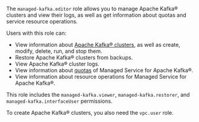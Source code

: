 The `managed-kafka.editor` role allows you to manage Apache Kafka® clusters and view their logs, as well as get information about quotas and service resource operations.

Users with this role can:
* View information about [Apache Kafka® clusters](../../managed-kafka/concepts/index.md), as well as create, modify, delete, run, and stop them.
* Restore Apache Kafka® clusters from backups.
* View Apache Kafka® cluster logs.
* View information about [quotas](../../managed-kafka/concepts/limits.md#mkf-quotas) of Managed Service for Apache Kafka®.
* View information about resource operations for Managed Service for Apache Kafka®.

This role includes the `managed-kafka.viewer`, `managed-kafka.restorer`, and `managed-kafka.interfaceUser` permissions.

To create Apache Kafka® clusters, you also need the `vpc.user` role.